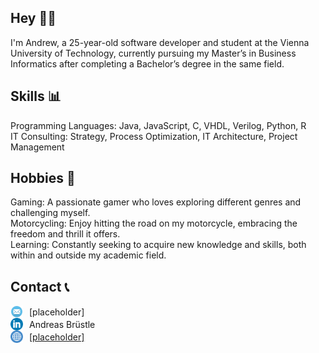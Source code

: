 ## Hey 👋🏼

I'm Andrew, a 25-year-old software developer and student at the Vienna University of Technology, currently pursuing my Master’s in Business Informatics after completing a Bachelor’s degree in the same field.

## Skills 📊

Programming Languages: Java, JavaScript, C, VHDL, Verilog, Python, R  
IT Consulting: Strategy, Process Optimization, IT Architecture, Project Management

## Hobbies 🎯

Gaming: A passionate gamer who loves exploring different genres and challenging myself.  
Motorcycling: Enjoy hitting the road on my motorcycle, embracing the freedom and thrill it offers.  
Learning: Constantly seeking to acquire new knowledge and skills, both within and outside my academic field.

## Contact 📞

<div style="display: flex; align-items: center; gap: 10px;">
    <img src="./mail.webp" alt="LinkedIn" width="20" height="20">
    <a>[placeholder]</a>
</div>
<div style="display: flex; align-items: center; gap: 10px;">
    <img src="./linkedin.webp" alt="LinkedIn" width="20" height="20">
    <div style="height=20"><a style="text-decoration: none;" href="https://www.linkedin.com/in/andreas-bruestle-821658199">Andreas Brüstle</a></div> 
    
</div>

<div style="display: flex; align-items: center; gap: 10px;">
    <img src="./website.png" alt="LinkedIn" width="20" height="20"> 
    <a href="">[placeholder]</a>
</div>
